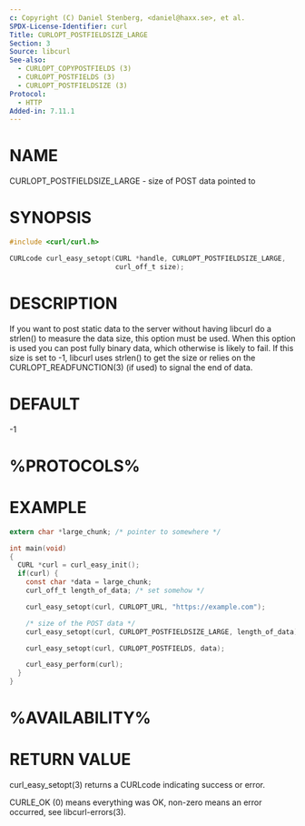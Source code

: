 ```yaml
---
c: Copyright (C) Daniel Stenberg, <daniel@haxx.se>, et al.
SPDX-License-Identifier: curl
Title: CURLOPT_POSTFIELDSIZE_LARGE
Section: 3
Source: libcurl
See-also:
  - CURLOPT_COPYPOSTFIELDS (3)
  - CURLOPT_POSTFIELDS (3)
  - CURLOPT_POSTFIELDSIZE (3)
Protocol:
  - HTTP
Added-in: 7.11.1
---
```


# NAME

CURLOPT_POSTFIELDSIZE_LARGE - size of POST data pointed to

# SYNOPSIS

~~~c
#include <curl/curl.h>

CURLcode curl_easy_setopt(CURL *handle, CURLOPT_POSTFIELDSIZE_LARGE,
                          curl_off_t size);
~~~

# DESCRIPTION

If you want to post static data to the server without having libcurl do a
strlen() to measure the data size, this option must be used. When this option
is used you can post fully binary data, which otherwise is likely to fail. If
this size is set to -1, libcurl uses strlen() to get the size or relies on the
CURLOPT_READFUNCTION(3) (if used) to signal the end of data.

# DEFAULT

-1

# %PROTOCOLS%

# EXAMPLE

~~~c
extern char *large_chunk; /* pointer to somewhere */

int main(void)
{
  CURL *curl = curl_easy_init();
  if(curl) {
    const char *data = large_chunk;
    curl_off_t length_of_data; /* set somehow */

    curl_easy_setopt(curl, CURLOPT_URL, "https://example.com");

    /* size of the POST data */
    curl_easy_setopt(curl, CURLOPT_POSTFIELDSIZE_LARGE, length_of_data);

    curl_easy_setopt(curl, CURLOPT_POSTFIELDS, data);

    curl_easy_perform(curl);
  }
}
~~~

# %AVAILABILITY%

# RETURN VALUE

curl_easy_setopt(3) returns a CURLcode indicating success or error.

CURLE_OK (0) means everything was OK, non-zero means an error occurred, see
libcurl-errors(3).
